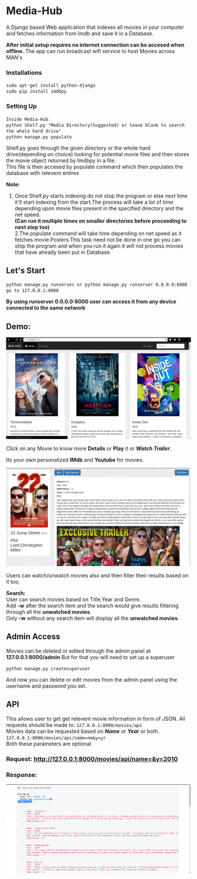 # Media-Hub
A Django based Web application that indexes all movies in your computer and fetches information from Imdb and save it in a Database.  
  
**After initial setup requires no internet connection can be accesed when offline.**
The app can run broadcast wifi service to host Movies across MAN's

### Installations
```
sudo apt-get install python-django
sudo pip install imdbpy
```

### Setting Up
```
Inside Media-Hub
python Shelf.py "Media Directory(Suggested) or leave blank to search the whole hard drive"
python manage.py populate
```
Shelf.py goes through the given directory or the whole hard drive(depending on choice) looking for potential movie files and then stores the movie object returned by Imdbpy in a file.  
This file is then accesed by populate command which then populates the database with relevent entires  
  
**Note:**  
1. Once Shelf.py starts indexing do not stop the program or else next time it'll start indexing from the start.The     process will take a lot of time depending upon movie files present in the specified directory and the net speed.    
**(Can run it multiple times on smaller directories before proceeding to next step too)**  
2.The populate command will take time depending on net speed as it fetches movie Posters.This task need not be done in one go you can stop the program and when you run it again it will not process movies that have already been put in Database.

## Let's Start
```
python manage.py runserver or python manage.py runserver 0.0.0.0:8000
go to 127.0.0.1:8000
```
**By using runserver 0.0.0.0:8000 user can access it from any device connected to the same network** 
## Demo:
![](/extras/main.png?raw=true)

Click on any Movie to know more **Details** or **Play** it or ***Watch Trailer***.  
  
Its your own personalized **IMdb** and **Youtube** for movies.

![](/extras/details.png?raw=true)

Users can watch/unwatch movies also and then filter their results based on it too.

**Search:**  
User can search movies based on Title,Year and Genre.  
Add **-w** after the search item and the search would give results filtering through all the **unwatched movies**.  
Only **-w** without any search item will display all the **unwatched movies**.

## Admin Access
Movies can be deleted or edited through the admin panel at **127.0.0.1:8000/admin**
But for that you will need to set up a superuser

```
python manage.py createsuperuser
```
And now you can delete or edit movies from the admin panel using the username and password you set. 

## API
This allows user to get get relevent movie information in form of JSON.
All requests should be made to:
`127.0.0.1:8000/movies/api`  
Movies data can be requested based on ***Name*** or ***Year*** or both.  
`127.0.0.1:8000/movies/api/name=nm&y=yr`  
Both these parameters are optional
### Request: **http://127.0.0.1:8000/movies/api/name=&y=2010**  
### Response:
![](/extras/api.png?raw=true)

